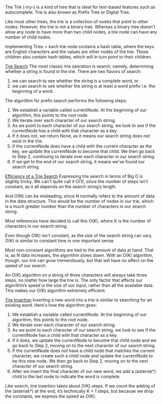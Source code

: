 The Trie (-try-) is a kind of tree that is ideal for text-based features such as autocomplete. Trie is also known as Prefix Tree or Digital Tree.

Like most other trees, the trie is a collection of nodes that point to other nodes. However, the trie is not a binary tree. Whereas a binary tree doesn't allow any node to have more than two child nodes, a trie node can have any number of child nodes.

Implementing Tries = each trie node contains a hash table, where the keys are English characters and the values are other nodes of the trie. These children also contain hash tables, which will in turn point to their children.

<u>Trie Search</u>
The most classic trie operation is search, namely, determining whether a string is found in the trie. There are two flavors of search: 
1. we can search to see whether the string is a complete word, or
2. we can search to see whether the string is at least a word prefix i.e. the beginning of a word.

The algorithm for prefix search performs the following steps:
1. We establish a variable called currentNode. At the beginning of our algorithm, this points to the root node.
2. We iterate over each character of our search string.
3. As we point to each character of our search string, we look to see if the currentNode has a child with that character as a key.
4. If it does not, we return None, as it means our search string does not exist in the trie.
5. If the currentNode does have a child with the current character as the key, we update the currentNode to become that child. We then go back to Step 2, continuing to iterate over each character in our search string.
6. If we get to the end of our search string, it means we've found our search string.

<u>Efficiency of a Trie Search</u>
Expressing trie search in terms of Big O is slightly tricky. We
can't quite call it O(1), since the number of steps isn’t constant, as it all depends on the search string’s length. 

And O(N) can be misleading, since N normally refers to the amount of data in the data structure. This would be the number of nodes in our trie, which is a much greater number than the number of characters in our search string.

Most references have decided to call this O(K), where K is the number of characters in our search string.

Even though O(K) isn't constant, as the size of the search string can vary, O(K) is similar to constant time in one important
sense. 

Most non-constant algorithms are tied to the amount of data at hand. That is, as N data increases, the algorithm slows down. With an O(K) algorithm, though, our trie can grow tremendously, but that will have no affect on the speed of our search. 

An O(K) algorithm on a string of three characters will always take three steps, no matter how large the trie is. The only factor that affects our algorithm’s speed is the size of our input, rather than all the available data. This makes our O(K) algorithm extremely efficient.

<u>Trie Insertion</u>
Inserting a new word into a trie is similar to searching for an existing word. Here's how the algorithm goes:
1. We establish a variable called currentNode. At the beginning of our algorithm, this points to the root node.
2. We iterate over each character of our search string.
3. As we point to each character of our search string, we look to see if the currentNode has a child with that character as a key.
4. If it does, we update the currentNode to become that child node and we go back to Step 2, moving on to the next character of our search string.
5. If the currentNode does not have a child node that matches the current character, we create such a child node and update the currentNode to be this new node. We then go back to Step 2, moving on to the next character of our search string.
6. After we insert the final character of our new word, we add a (asterisk*) child to the last node to indicate the word is complete.

Like search, trie insertion takes about O(K) steps. If we count
the adding of the (asterisk*) at the end, it’s technically K + 1 steps, but because we drop the constants, we express the speed as O(K).

